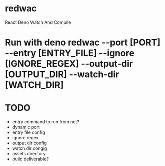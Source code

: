 # redwac
React Deno Watch And Compile

# Run with deno redwac --port [PORT] --entry [ENTRY_FILE] --ignore [IGNORE_REGEX] --output-dir [OUTPUT_DIR] --watch-dir [WATCH_DIR]

# TODO
* entry command to run from net?
* dynamic port
* entry file config
* ignore regex
* output dir config
* watch dir congig
* assets directory
* build deliverable?
